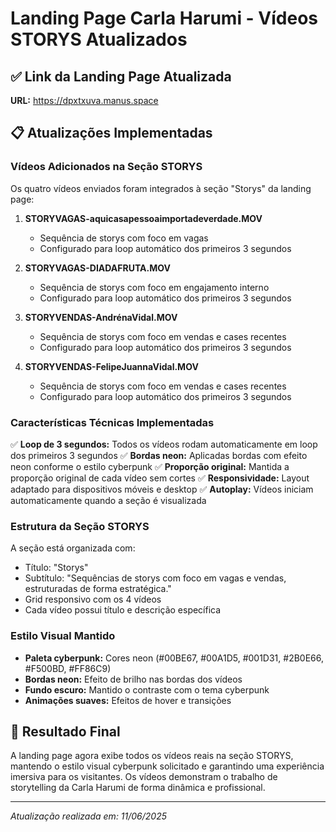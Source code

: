# Landing Page Carla Harumi - Vídeos STORYS Atualizados

## ✅ Link da Landing Page Atualizada
**URL:** https://dpxtxuva.manus.space

## 📋 Atualizações Implementadas

### Vídeos Adicionados na Seção STORYS
Os quatro vídeos enviados foram integrados à seção "Storys" da landing page:

1. **STORYVAGAS-aquicasapessoaimportadeverdade.MOV**
   - Sequência de storys com foco em vagas
   - Configurado para loop automático dos primeiros 3 segundos

2. **STORYVAGAS-DIADAFRUTA.MOV**
   - Sequência de storys com foco em engajamento interno
   - Configurado para loop automático dos primeiros 3 segundos

3. **STORYVENDAS-AndrénaVidal.MOV**
   - Sequência de storys com foco em vendas e cases recentes
   - Configurado para loop automático dos primeiros 3 segundos

4. **STORYVENDAS-FelipeJuannaVidal.MOV**
   - Sequência de storys com foco em vendas e cases recentes
   - Configurado para loop automático dos primeiros 3 segundos

### Características Técnicas Implementadas

✅ **Loop de 3 segundos:** Todos os vídeos rodam automaticamente em loop dos primeiros 3 segundos
✅ **Bordas neon:** Aplicadas bordas com efeito neon conforme o estilo cyberpunk
✅ **Proporção original:** Mantida a proporção original de cada vídeo sem cortes
✅ **Responsividade:** Layout adaptado para dispositivos móveis e desktop
✅ **Autoplay:** Vídeos iniciam automaticamente quando a seção é visualizada

### Estrutura da Seção STORYS

A seção está organizada com:
- Título: "Storys"
- Subtítulo: "Sequências de storys com foco em vagas e vendas, estruturadas de forma estratégica."
- Grid responsivo com os 4 vídeos
- Cada vídeo possui título e descrição específica

### Estilo Visual Mantido

- **Paleta cyberpunk:** Cores neon (#00BE67, #00A1D5, #001D31, #2B0E66, #F500BD, #FF86C9)
- **Bordas neon:** Efeito de brilho nas bordas dos vídeos
- **Fundo escuro:** Mantido o contraste com o tema cyberpunk
- **Animações suaves:** Efeitos de hover e transições

## 🎯 Resultado Final

A landing page agora exibe todos os vídeos reais na seção STORYS, mantendo o estilo visual cyberpunk solicitado e garantindo uma experiência imersiva para os visitantes. Os vídeos demonstram o trabalho de storytelling da Carla Harumi de forma dinâmica e profissional.

---
*Atualização realizada em: 11/06/2025*

